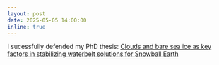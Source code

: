 ```yaml
---
layout: post
date: 2025-05-05 14:00:00
inline: true
---
```


I sucessfully defended my PhD thesis: <a href='[https://www.lubw.baden-wuerttemberg.de](https://doi.org/10.25365/thesis.78223)/'>Clouds and bare sea ice as key factors in stabilizing waterbelt solutions for Snowball Earth</a>


